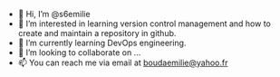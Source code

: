 - 👋 Hi, I’m @s6emilie
- 👀 I’m interested in learning version control management and how to create and maintain a repository in github.
- 🌱 I’m currently learning DevOps engineering.
- 💞️ I’m looking to collaborate on ...
- 📫 You can reach me via email at boudaemilie@yahoo.fr

<!---
s6emilie/s6emilie is a ✨ special ✨ repository because its `README.md` (this file) appears on your GitHub profile.
You can click the Preview link to take a look at your changes.
--->
